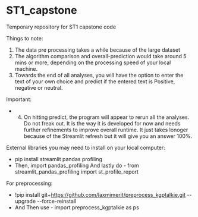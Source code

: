 # ST1_capstone
Temporary repository for ST1 capstone code 

Things to note:
1. The data pre processing takes a while because of the large dataset
2. The algorithm comparison and overall-prediction would take around 5 mins or more, depending on the processing speed of your local machine. 
3. Towards the end of all analyses, you will have the option to enter the text of your own choice and predict if the entered text is Positive, negative or neutral. 


Important:
 - 4. On hitting predict, the program will appear to rerun all the analyses. Do not freak out. It is the way it is developed for now and needs further refinements to improve overall runtime. It just takes lonoger because of the Streamlit refresh but it will give you an answer 100%.


External libraries you may need to install on your local computer:
- pip install streamlit pandas profiling
- Then, import pandas_profiling
And lastly do - from streamlit_pandas_profiling import st_profile_report

For preprocessing:
  - !pip install git+https://github.com/laxmimerit/preprocess_kgptalkie.git --upgrade --force-reinstall
  - And Then use - import preprocess_kgptalkie as ps
 
